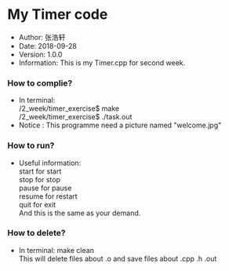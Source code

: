 # My Timer code
- Author: 张浩轩
- Date: 2018-09-28
- Version: 1.0.0
- Information: This is my Timer.cpp for second week.  

### How to complie?
- In terminal:   
	/2_week/timer_exercise$ make  
	/2_week/timer_exercise$ ./task.out  
- Notice : This programme need a picture named "welcome.jpg"  

### How to run?
- Useful information:  
	start for start  
	stop for stop  
	pause for pause  
	resume for restart  
	quit for exit  
And this is the same as your demand.  

### How to delete?  
- In terminal: make clean   
	This will delete files about .o and save files about .cpp .h .out
